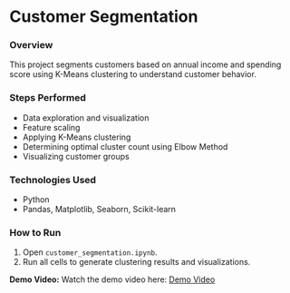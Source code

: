 # Customer Segmentation

### Overview
This project segments customers based on annual income and spending score using K-Means clustering to understand customer behavior.

### Steps Performed
- Data exploration and visualization
- Feature scaling
- Applying K-Means clustering
- Determining optimal cluster count using Elbow Method
- Visualizing customer groups

### Technologies Used
- Python
- Pandas, Matplotlib, Seaborn, Scikit-learn

### How to Run
1. Open `customer_segmentation.ipynb`.
2. Run all cells to generate clustering results and visualizations.

**Demo Video:**
Watch the demo video here: [Demo Video](https://drive.google.com/file/d/1TDGgBmSOprEAxbdSsMzXAvZdtp8B4WWO/view?usp=sharing)

